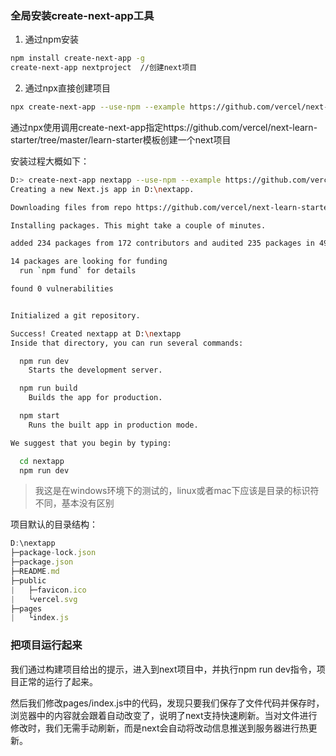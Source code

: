 ### 全局安装create-next-app工具

1. 通过npm安装

```bash
npm install create-next-app -g
create-next-app nextproject  //创建next项目
```

2. 通过npx直接创建项目

```bash
npx create-next-app --use-npm --example https://github.com/vercel/next-learn-starter/tree/master/learn-starter
```

通过npx使用调用create-next-app指定https://github.com/vercel/next-learn-starter/tree/master/learn-starter模板创建一个next项目

安装过程大概如下：

```bash
D:> create-next-app nextapp --use-npm --example https://github.com/vercel/next-learn-starter/tree/master/learn-starter
Creating a new Next.js app in D:\nextapp.

Downloading files from repo https://github.com/vercel/next-learn-starter/tree/master/learn-starter. This might take a moment.

Installing packages. This might take a couple of minutes.

added 234 packages from 172 contributors and audited 235 packages in 49.166s

14 packages are looking for funding
  run `npm fund` for details

found 0 vulnerabilities


Initialized a git repository.

Success! Created nextapp at D:\nextapp
Inside that directory, you can run several commands:

  npm run dev
    Starts the development server.

  npm run build
    Builds the app for production.

  npm start
    Runs the built app in production mode.

We suggest that you begin by typing:

  cd nextapp
  npm run dev
```

> 我这是在windows环境下的测试的，linux或者mac下应该是目录的标识符不同，基本没有区别

项目默认的目录结构：

```javascript
D:\nextapp
├─package-lock.json
├─package.json
├─README.md
├─public
|   ├─favicon.ico
|   └vercel.svg
├─pages
|   └index.js
```

### 把项目运行起来

我们通过构建项目给出的提示，进入到next项目中，并执行npm run dev指令，项目正常的运行了起来。

然后我们修改pages/index.js中的代码，发现只要我们保存了文件代码并保存时，浏览器中的内容就会跟着自动改变了，说明了next支持快速刷新。当对文件进行修改时，我们无需手动刷新，而是next会自动将改动信息推送到服务器进行热更新。

